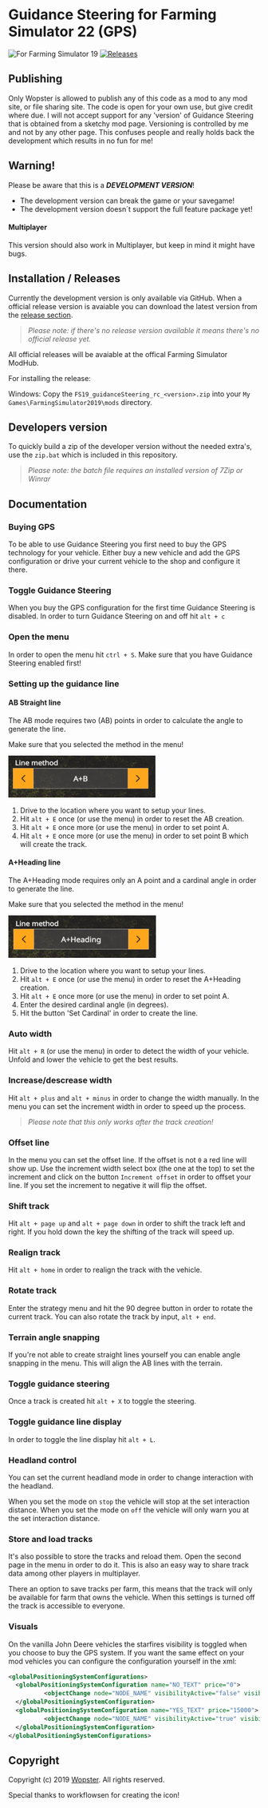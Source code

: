# Guidance Steering for Farming Simulator 22 (GPS)

![For Farming Simulator 19](https://img.shields.io/badge/Farming%20Simulator-19-FF7C00.svg) [![Releases](https://img.shields.io/github/release/stijnwop/guidanceSteering.svg)](https://github.com/stijnwop/guidanceSteering/releases)

## Publishing
Only Wopster is allowed to publish any of this code as a mod to any mod site, or file sharing site. The code is open for your own use, but give credit where due. I will not accept support for any 'version' of Guidance Steering that is obtained from a sketchy mod page. Versioning is controlled by me and not by any other page. This confuses people and really holds back the development which results in no fun for me!

## Warning!
Please be aware that this is a ***DEVELOPMENT VERSION***!
* The development version can break the game or your savegame!
* The development version doesn´t support the full feature package yet!

#### Multiplayer
This version should also work in Multiplayer, but keep in mind it might have bugs.

## Installation / Releases
Currently the development version is only available via GitHub. When a official release version is avaiable you can download the latest version from the [release section](https://github.com/stijnwop/guidanceSteering/releases).

> _Please note: if there's no release version available it means there's no official release yet._

All official releases will be avaiable at the offical Farming Simulator ModHub.

For installing the release:

Windows: Copy the `FS19_guidanceSteering_rc_<version>.zip` into your `My Games\FarmingSimulator2019\mods` directory.

## Developers version
To quickly build a zip of the developer version without the needed extra's, use the `zip.bat` which is included in this repository.

> _Please note: the batch file requires an installed version of 7Zip or Winrar_

## Documentation

### Buying GPS
To be able to use Guidance Steering you first need to buy the GPS technology for your vehicle. Either buy a new vehicle and add the GPS configuration or drive your current vehicle to the shop and configure it there.

### Toggle Guidance Steering
When you buy the GPS configuration for the first time Guidance Steering is disabled.
In order to turn Guidance Steering on and off hit `alt + c`

### Open the menu
In order to open the menu hit `ctrl + S`. Make sure that you have Guidance Steering enabled first!

### Setting up the guidance line

#### AB Straight line
The AB mode requires two (AB) points in order to calculate the angle to generate the line.

Make sure that you selected the method in the menu!

![Image of AB method](https://github.com/stijnwop/guidanceSteering/blob/master/.github/images/abstraight.PNG)

1. Drive to the location where you want to setup your lines.
2. Hit `alt + E` once (or use the menu) in order to reset the AB creation.
3. Hit `alt + E` once more (or use the menu) in order to set point A.
4. Hit `alt + E` once more (or use the menu) in order to set point B which will create the track.

#### A+Heading line
The A+Heading mode requires only an A point and a cardinal angle in order to generate the line.

Make sure that you selected the method in the menu!

![Image of A+Heading method](https://github.com/stijnwop/guidanceSteering/blob/master/.github/images/aplusheading.PNG)

1. Drive to the location where you want to setup your lines.
2. Hit `alt + E` once (or use the menu) in order to reset the A+Heading creation.
3. Hit `alt + E` once more (or use the menu) in order to set point A.
4. Enter the desired cardinal angle (in degrees).
5. Hit the button 'Set Cardinal' in order to create the line.

### Auto width
Hit `alt + R` (or use the menu) in order to detect the width of your vehicle.
Unfold and lower the vehicle to get the best results.

### Increase/descrease width
Hit `alt + plus` and `alt + minus` in order to change the width manually. In the menu you can set the increment width in order to speed up the process.

> _Please note that this only works after the track creation!_

### Offset line
In the menu you can set the offset line. If the offset is not `0` a red line will show up. Use the increment width select box (the one at the top) to set the increment and click on the button `Increment offset` in order to offset your line. If you set the increment to negative it will flip the offset.

### Shift track
Hit `alt + page up` and `alt + page down` in order to shift the track left and right. If you hold down the key the shifting of the track will speed up.

### Realign track
Hit `alt + home` in order to realign the track with the vehicle.

### Rotate track
Enter the strategy menu and hit the 90 degree button in order to rotate the current track.
You can also rotate the track by input, `alt + end`.

### Terrain angle snapping
If you're not able to create straight lines yourself you can enable angle snapping in the menu. This will align the AB lines with the terrain.

### Toggle guidance steering
Once a track is created hit `alt + X` to toggle the steering.

### Toggle guidance line display
In order to toggle the line display hit `alt + L`.

### Headland control
You can set the current headland mode in order to change interaction with the headland.

When you set the mode on `stop` the vehicle will stop at the set interaction distance.
When you set the mode on `off` the vehicle will only warn you at the set interaction distance.

### Store and load tracks
It's also possible to store the tracks and reload them. Open the second page in the menu in order to do it.
This is also an easy way to share track data among other players in multiplayer.

There an option to save tracks per farm, this means that the track will only be available for farm that owns the vehicle. When this settings is turned off the track is accessible to everyone.

### Visuals
On the vanilla John Deere vehicles the starfires visibility is toggled when you choose to buy the GPS system.
If you want the same effect on your mod vehicles you can configure the configuration yourself in the xml:

~~~ xml
<globalPositioningSystemConfigurations>
  <globalPositioningSystemConfiguration name="NO_TEXT" price="0">
          <objectChange node="NODE_NAME" visibilityActive="false" visibilityInactive="true" />
  </globalPositioningSystemConfiguration>
  <globalPositioningSystemConfiguration name="YES_TEXT" price="15000">
          <objectChange node="NODE_NAME" visibilityActive="true" visibilityInactive="false" />
  </globalPositioningSystemConfiguration>
</globalPositioningSystemConfigurations>
~~~

## Copyright
Copyright (c) 2019 [Wopster](https://github.com/stijnwop).
All rights reserved.

Special thanks to workflowsen for creating the icon!
